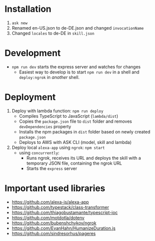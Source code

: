# Installation
1. `ask new`
2. Renamed en-US.json to de-DE.json and changed `invocationName`
3. Changed `locales` to de-DE in `skill.json`

# Development
* `npm run dev` starts the express server and watches for changes
    * Easiest way to develop is to start `npm run dev` in a shell and `deploy:ngrok` in _another_ shell.

# Deployment
1. Deploy with lambda function: `npm run deploy`
    * Compiles TypeScript to JavaScript (`lambda/dist`)
    * Copies the `package.json` file to `dist` folder and removes `devDependencies` property
    * Installs the npm packages in `dist` folder based on newly created `package.json`
    * Deploys to AWS with ASK CLI (model, skill and lambda)
2. Deploy local `alexa-app` using `ngrok`: `npm start`
    * using `concurrently`:
        * Runs ngrok, receives its URL and deploys the skill with a temporary JSON file, containing the ngrok URL
        * Starts the `express` server

# Important used libraries
* https://github.com/alexa-js/alexa-app
* https://github.com/typestack/class-transformer
* https://github.com/thiagobustamante/typescript-ioc
* https://github.com/motdotla/dotenv
* https://github.com/bubenshchykov/ngrok
* https://github.com/EvanHahn/HumanizeDuration.js
* https://github.com/sindresorhus/pageres